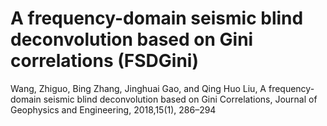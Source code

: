 # A frequency-domain seismic blind deconvolution based on Gini correlations (FSDGini)
Wang, Zhiguo, Bing Zhang, Jinghuai Gao, and Qing Huo Liu, A frequency-domain seismic blind deconvolution based on Gini Correlations, Journal of Geophysics and Engineering, 2018,15(1), 286–294
